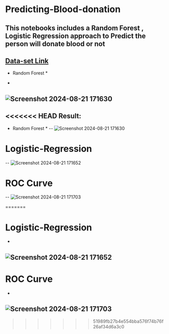 # Predicting-Blood-donation
This notebooks includes a Random Forest , Logistic Regression approach to Predict the person will donate blood or not
-
[Data-set Link](https://archive.ics.uci.edu/dataset/176/blood+transfusion+service+center)
---------------------------------------------------------------
* Random Forest *
-
![Screenshot 2024-08-21 171630](https://github.com/user-attachments/assets/059f7a54-b2ad-4980-8154-9d23682d9049)
-------------------------------------------------------------------

<<<<<<< HEAD
Result:
--
* Random Forest *
--
![Screenshot 2024-08-21 171630](https://github.com/user-attachments/assets/059f7a54-b2ad-4980-8154-9d23682d9049)

# Logistic-Regression
--
![Screenshot 2024-08-21 171652](https://github.com/user-attachments/assets/77ab63b3-cc44-4ead-86ae-25f830df3ed5)

# ROC Curve
--
![Screenshot 2024-08-21 171703](https://github.com/user-attachments/assets/8376701b-170e-4489-8f8a-9e767f07f629)

=======
# Logistic-Regression
-
![Screenshot 2024-08-21 171652](https://github.com/user-attachments/assets/77ab63b3-cc44-4ead-86ae-25f830df3ed5)
------------------------------------------------
# ROC Curve
-
![Screenshot 2024-08-21 171703](https://github.com/user-attachments/assets/8376701b-170e-4489-8f8a-9e767f07f629)
-
>>>>>>> 51989fb27b4e554bba576f74b76f26af34d6a3c0
